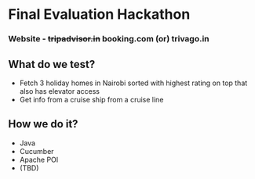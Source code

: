 # Final Evaluation Hackathon

### Website - ~~tripadvisor.in~~ booking.com (or) trivago.in

## What do we test?
- Fetch 3 holiday homes in Nairobi sorted with highest rating on top that also has elevator access
- Get info from a cruise ship from a cruise line

## How we do it?
- Java
- Cucumber
- Apache POI
- (TBD)

